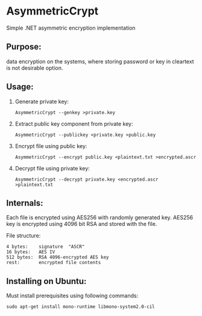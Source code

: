 AsymmetricCrypt
===============

Simple .NET asymmetric encryption implementation

Purpose:
-------------------------

data encryption on the systems, where storing password or key in cleartext is not desirable option.


Usage:
-------------------------

1. Generate private key:

    `AsymmetricCrypt --genkey >private.key`

2. Extract public key component from private key:

    `AsymmetricCrypt --publickey <private.key >public.key`

3. Encrypt file using public key:   

    `AsymmetricCrypt --encrypt public.key <plaintext.txt >encrypted.ascr`
   
4. Decrypt file using private key:

    `AsymmetricCrypt --decrypt private.key <encrypted.ascr >plaintext.txt`


Internals:
-------------------------

Each file is encrypted using AES256 with randomly generated key. AES256 key is encrypted using 4096
bit RSA and stored with the file.

File structure:

    4 bytes:    signature  "ASCR"
    16 bytes:   AES IV
    512 bytes:  RSA 4096-encrypted AES key
    rest:       encrypted file contents


Installing on Ubuntu:
-------------------------

Must install prerequisites using following commands:

    sudo apt-get install mono-runtime libmono-system2.0-cil

